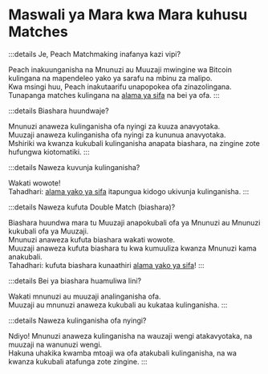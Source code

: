 # Maswali ya Mara kwa Mara kuhusu Matches

:::details Je, Peach Matchmaking inafanya kazi vipi?

Peach inakuunganisha na Mnunuzi au Muuzaji mwingine wa Bitcoin kulingana na mapendeleo yako ya sarafu na mbinu za malipo.  
Kwa msingi huu, Peach inakutaarifu unapopokea ofa zinazolingana.  
Tunapanga matches kulingana na [alama ya sifa](/faq/account/#what-does-the-peach-score-mean) na bei ya ofa.
:::

:::details Biashara huundwaje?

Mnunuzi anaweza kulinganisha ofa nyingi za kuuza anavyotaka.  
Muuzaji anaweza kulinganisha ofa nyingi za kununua anavyotaka.  
Mshiriki wa kwanza kukubali kulinganisha anapata biashara, na zingine zote hufungwa kiotomatiki.
:::

:::details Naweza kuvunja kulinganisha?

Wakati wowote!  
Tahadhari: [alama yako ya sifa](/faq/account/#what-does-the-peach-score-mean) itapungua kidogo ukivunja kulinganisha.
:::

:::details Naweza kufuta Double Match (biashara)?

Biashara huundwa mara tu Muuzaji anapokubali ofa ya Mnunuzi au Mnunuzi kukubali ofa ya Muuzaji.  
Mnunuzi anaweza kufuta biashara wakati wowote.  
Muuzaji anaweza kufuta biashara tu kwa kumuuliza kwanza Mnunuzi kama anakubali.  
Tahadhari: kufuta biashara kunaathiri [alama yako ya sifa](/faq/account/#what-does-the-peach-score-mean)!
:::

:::details Bei ya biashara huamuliwa lini?

Wakati mnunuzi au muuzaji analinganisha ofa.  
Muuzaji au mnunuzi anaweza kukubali au kukataa kulinganisha.
:::

:::details Naweza kulinganisha ofa nyingi?

Ndiyo! Mnunuzi anaweza kulinganisha na wauzaji wengi atakavyotaka, na muuzaji na wanunuzi wengi.  
Hakuna uhakika kwamba mtoaji wa ofa atakubali kulinganisha, na wa kwanza kukubali atafunga zote zingine.
:::
